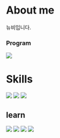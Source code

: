<h1>About me</h1>
뉴비입니다.
<h3>Program</h3>
<div><img src="https://img.shields.io/badge/vscode-007ACC.svg?style=for-the-badge&logo=visualstudiocode&logoColor=white" /></div>
<h1>Skills</h1>
<div><img src="https://img.shields.io/badge/Html5-E34F26.svg?style=for-the-badge&logo=html5&logoColor=61DAFB" /> <img src="https://img.shields.io/badge/CSS3-1572B6.svg?style=for-the-badge&logo=css3&logoColor=61DAFB" /> <img src="https://img.shields.io/badge/figma-abd2ff.svg?style=for-the-badge&logo=figma&logoColor=white" /></div>
<h2>learn</h2>
<div><img src="https://img.shields.io/badge/React-31A8FF?logo=react&logoColor=white&style=for-the-badge" /> <img src="https://img.shields.io/badge/Node.js-339933.svg?style=for-the-badge&logo=nodedotjs&logoColor=61DAFB" /> <img src="https://img.shields.io/badge/JavaScript-F7DF1E.svg?style=for-the-badge&logo=JavaScript&logoColor=black" /> <img src="https://img.shields.io/badge/TypeScript-3178C6.svg?style=for-the-badge&logo=typescript&logoColor=black" /></div>
